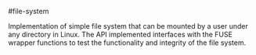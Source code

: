 #file-system

Implementation of simple file system that can be mounted by a user under any directory in Linux. The API implemented interfaces with the FUSE wrapper functions to test the functionality and integrity of the file system.
